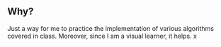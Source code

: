 ## Why?
Just a way for me to practice the implementation of various algorithms covered in class.
Moreover, since I am a visual learner, it helps. 
x

